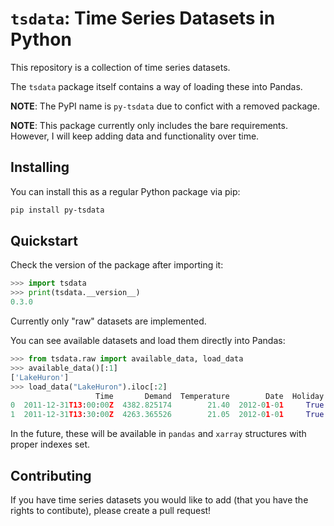 # `tsdata`: Time Series Datasets in Python

This repository is a collection of time series datasets.

The `tsdata` package itself contains a way of loading these into Pandas.

**NOTE**: The PyPI name is `py-tsdata` due to confict with a removed package.

**NOTE**: This package currently only includes the bare requirements.
However, I will keep adding data and functionality over time.

## Installing

You can install this as a regular Python package via pip:

```sh
pip install py-tsdata
```

## Quickstart

Check the version of the package after importing it:

```python
>>> import tsdata
>>> print(tsdata.__version__)
0.3.0
```

Currently only "raw" datasets are implemented.

You can see available datasets and load them directly into Pandas:

```python
>>> from tsdata.raw import available_data, load_data
>>> available_data()[:1]
['LakeHuron']
>>> load_data("LakeHuron").iloc[:2]
                   Time       Demand  Temperature        Date  Holiday
0  2011-12-31T13:00:00Z  4382.825174        21.40  2012-01-01     True
1  2011-12-31T13:30:00Z  4263.365526        21.05  2012-01-01     True
```

In the future, these will be available in `pandas` and `xarray` structures with proper indexes set.

## Contributing

If you have time series datasets you would like to add (that you have the rights
to contibute), please create a pull request!

